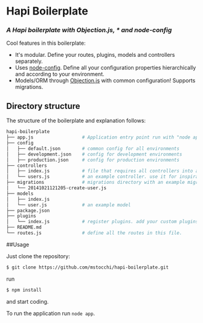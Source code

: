 # Hapi Boilerplate
### *A Hapi boilerplate with Objection.js, * and node-config*

Cool features in this boilerplate:

- It's modular. Define your routes, plugins, models and controllers separately.
- Uses [node-config](https://github.com/lorenwest/node-config). Define all your configuration properties hierarchically and according to your environment.
- Models/ORM through [Objection.js](http://vincit.github.io/objection.js) with common configuration! Supports migrations. 

## Directory structure ##

The structure of the boilerplate and explanation follows:
```bash
hapi-boilerplate
├── app.js                  # Application entry point run with "node app"
├── config
│   ├── default.json        # common config for all environments
│   ├── development.json    # config for development environments
│   ├── production.json     # config for production environments
├── controllers
│   ├── index.js            # file that requires all controllers into a hash
│   └── users.js            # an example controller. use it for inspiration.
├── migrations              # migrations directory with an example migration
│   └── 20141021121205-create-user.js
├── models
│   ├── index.js            
│   └── user.js             # an example model
├── package.json
├── plugins
│   └── index.js            # register plugins. add your custom plugins in this folder as well.
├── README.md
└── routes.js               # define all the routes in this file.
```

##Usage

Just clone the repository:

```bash
$ git clone https://github.com/mstocchi/hapi-boilerplate.git
```
run

```bash
$ npm install
```

and start coding.

To run the application run `node app`.
